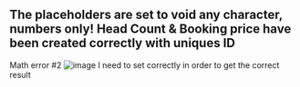 The placeholders are set to void any character, numbers only!
Head Count & Booking price have been created correctly with uniques ID
------------------
Math error #2
![image](https://github.com/user-attachments/assets/e593ba7f-01fc-49fa-9014-7da25093a70a)
I need to set correctly in order to get the correct result

